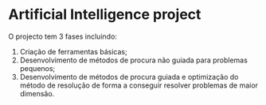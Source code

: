 # Artificial Intelligence project


O projecto tem 3 fases incluindo: 
1. Criação de ferramentas básicas; 
2. Desenvolvimento de métodos de procura não guiada para problemas pequenos; 
3. Desenvolvimento de métodos de procura guiada e optimização do método de resolução de forma a conseguir resolver problemas de maior dimensão.

